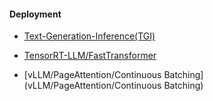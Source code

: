 #### Deployment

- [Text-Generation-Inference(TGI)](https://github.com/huggingface/text-generation-inference)

- [TensorRT-LLM/FastTransformer](https://github.com/NVIDIA/TensorRT-LLM)

- [vLLM/PageAttention/Continuous Batching](vLLM/PageAttention/Continuous Batching)
